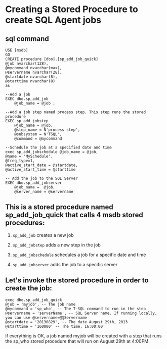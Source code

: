 # Creating a Stored Procedure to create SQL Agent jobs

## sql command

````
USE [msdb]
GO
CREATE procedure [dbo].[sp_add_job_quick] 
@job nvarchar(128),
@mycommand nvarchar(max), 
@servername nvarchar(28),
@startdate nvarchar(8),
@starttime nvarchar(8)
as

--Add a job
EXEC dbo.sp_add_job
    @job_name = @job ;

--Add a job step named process step. This step runs the stored procedure
EXEC sp_add_jobstep
    @job_name = @job,
    @step_name = N'process step',
    @subsystem = N'TSQL',
    @command = @mycommand

--Schedule the job at a specified date and time
exec sp_add_jobschedule @job_name = @job,
@name = 'MySchedule',
@freq_type=1,
@active_start_date = @startdate,
@active_start_time = @starttime

-- Add the job to the SQL Server 
EXEC dbo.sp_add_jobserver
    @job_name =  @job,
    @server_name = @servername
````    


## This is a stored procedure named sp_add_job_quick that calls 4 msdb stored procedures:

1. `sp_add_job` creates a new job

2. `sp_add_jobstep` adds a new step in the job

3. `sp_add_jobschedule` schedules a job for a specific date and time

4. `sp_add_jobserver` adds the job to a specific server


## Let's invoke the stored procedure in order to create the job:


````
exec dbo.sp_add_job_quick 
@job = 'myjob', -- The job name
@mycommand = 'sp_who', -- The T-SQL command to run in the step
@servername = 'serverName', -- SQL Server name. If running locally, you can use @servername=@@Servername
@startdate = '20130829', -- The date August 29th, 2013
@starttime = '160000' -- The time, 16:00:00
````

If everything is OK, a job named myjob will be created with a step that runs the sp_who stored procedure that will run on August 29th at 4:00PM.

